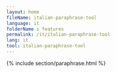 ```yaml
---
layout: home
fileName: italian-paraphrase-tool
language: it
folderName : features
permalink: /it/italian-paraphrase-tool
lang: it
tool: italian-paraphrase-tool
---
```

{% include section/paraphrase.html %}
